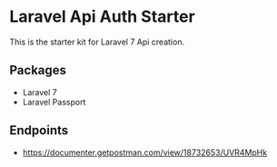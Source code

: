 # Laravel Api Auth Starter

This is the starter kit for Laravel 7 Api creation.

## Packages
- Laravel 7
- Laravel Passport

## Endpoints
- https://documenter.getpostman.com/view/18732653/UVR4MpHk